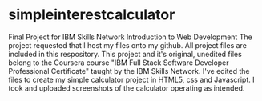 # simpleinterestcalculator
Final Project for IBM Skills Network Introduction to Web Development
The project requested that I host my files onto my github. All project files are included in this respository. 
This project and it's original, unedited files belong to the Coursera course "IBM Full Stack Software Developer Professional Certificate" taught by the IBM Skills Network.
I've edited the files to create my simple calculator project in HTML5, css and Javascript.  I took and uploaded screenshots of the calculator operating as intended.
